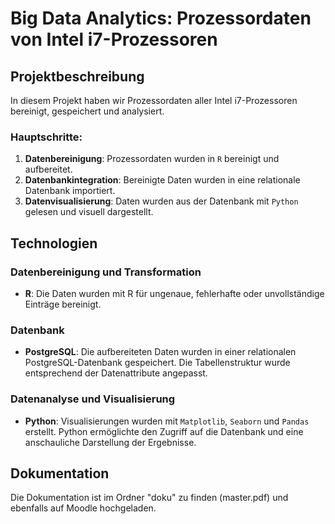 # Big Data Analytics: Prozessordaten von Intel i7-Prozessoren

## Projektbeschreibung

In diesem Projekt haben wir Prozessordaten aller Intel i7-Prozessoren bereinigt, gespeichert und analysiert.

### Hauptschritte:
1. **Datenbereinigung**: Prozessordaten wurden in `R` bereinigt und aufbereitet.
2. **Datenbankintegration**: Bereinigte Daten wurden in eine relationale Datenbank importiert.
3. **Datenvisualisierung**: Daten wurden aus der Datenbank mit `Python` gelesen und visuell dargestellt.

## Technologien

### Datenbereinigung und Transformation
- **R**: Die Daten wurden mit R für ungenaue, fehlerhafte oder unvollständige Einträge bereinigt.

### Datenbank
- **PostgreSQL**: Die aufbereiteten Daten wurden in einer relationalen PostgreSQL-Datenbank gespeichert. Die Tabellenstruktur wurde entsprechend der Datenattribute angepasst.

### Datenanalyse und Visualisierung
- **Python**: Visualisierungen wurden mit `Matplotlib`, `Seaborn` und `Pandas` erstellt. Python ermöglichte den Zugriff auf die Datenbank und eine anschauliche Darstellung der Ergebnisse.

## Dokumentation
Die Dokumentation ist im Ordner "doku" zu finden (master.pdf) und ebenfalls auf Moodle hochgeladen.